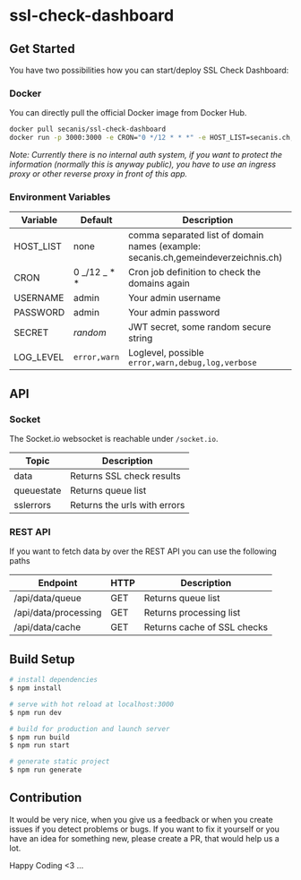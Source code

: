 # ssl-check-dashboard

## Get Started

You have two possibilities how you can start/deploy SSL Check Dashboard:

### Docker

You can directly pull the official Docker image from Docker Hub.

```bash
docker pull secanis/ssl-check-dashboard
docker run -p 3000:3000 -e CRON="0 */12 * * *" -e HOST_LIST=secanis.ch,gemeindeverzeichnis.ch secanis/ssl-check-dashboard
```

_Note: Currently there is no internal auth system, if you want to protect the information (normally this is anyway public), you have to use an ingress proxy or other reverse proxy in front of this app._

### Environment Variables

| Variable  | Default        | Description                                                                       |
| --------- | -------------- | --------------------------------------------------------------------------------- |
| HOST_LIST | none           | comma separated list of domain names (example: secanis.ch,gemeindeverzeichnis.ch) |
| CRON      | 0 _/12 _ \* \* | Cron job definition to check the domains again                                    |
| USERNAME  | admin          | Your admin username                                                               |
| PASSWORD  | admin          | Your admin password                                                               |
| SECRET    | _random_       | JWT secret, some random secure string                                             |
| LOG_LEVEL | `error,warn`   | Loglevel, possible `error,warn,debug,log,verbose`                                 |

## API

### Socket

The Socket.io websocket is reachable under `/socket.io`.

| Topic      | Description                  |
| ---------- | ---------------------------- |
| data       | Returns SSL check results    |
| queuestate | Returns queue list           |
| sslerrors  | Returns the urls with errors |

### REST API

If you want to fetch data by over the REST API you can use the following paths

| Endpoint             | HTTP | Description                 |
| -------------------- | ---- | --------------------------- |
| /api/data/queue      | GET  | Returns queue list          |
| /api/data/processing | GET  | Returns processing list     |
| /api/data/cache      | GET  | Returns cache of SSL checks |

## Build Setup

```bash
# install dependencies
$ npm install

# serve with hot reload at localhost:3000
$ npm run dev

# build for production and launch server
$ npm run build
$ npm run start

# generate static project
$ npm run generate
```

## Contribution

It would be very nice, when you give us a feedback or when you create issues if you detect problems or bugs.
If you want to fix it yourself or you have an idea for something new, please create a PR, that would help us a lot.

Happy Coding <3 ...
